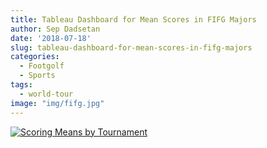```yaml
---
title: Tableau Dashboard for Mean Scores in FIFG Majors
author: Sep Dadsetan
date: '2018-07-18'
slug: tableau-dashboard-for-mean-scores-in-fifg-majors
categories:
  - Footgolf
  - Sports
tags:
  - world-tour
image: "img/fifg.jpg"
---
```


<div>
<div class='tableauPlaceholder' id='viz1531892575620' style='position: relative'><noscript><a href='#'><img alt='Scoring Means by Tournament ' src='https:&#47;&#47;public.tableau.com&#47;static&#47;images&#47;Fo&#47;FootgolfMajors&#47;ScoringMeansbyTournament&#47;1_rss.png' style='border: none' /></a></noscript><object class='tableauViz'  style='display:none;'><param name='host_url' value='https%3A%2F%2Fpublic.tableau.com%2F' /> <param name='embed_code_version' value='3' /> <param name='site_root' value='' /><param name='name' value='FootgolfMajors&#47;ScoringMeansbyTournament' /><param name='tabs' value='no' /><param name='toolbar' value='yes' /><param name='static_image' value='https:&#47;&#47;public.tableau.com&#47;static&#47;images&#47;Fo&#47;FootgolfMajors&#47;ScoringMeansbyTournament&#47;1.png' /> <param name='animate_transition' value='yes' /><param name='display_static_image' value='yes' /><param name='display_spinner' value='yes' /><param name='display_overlay' value='yes' /><param name='display_count' value='yes' /><param name='filter' value='publish=yes' /></object></div>                <script type='text/javascript'>                    var divElement = document.getElementById('viz1531892575620');                    var vizElement = divElement.getElementsByTagName('object')[0];                    vizElement.style.width='100%';vizElement.style.height=(divElement.offsetWidth*0.75)+'px';                    var scriptElement = document.createElement('script');                    scriptElement.src = 'https://public.tableau.com/javascripts/api/viz_v1.js';                    vizElement.parentNode.insertBefore(scriptElement, vizElement);                </script>
</div>
